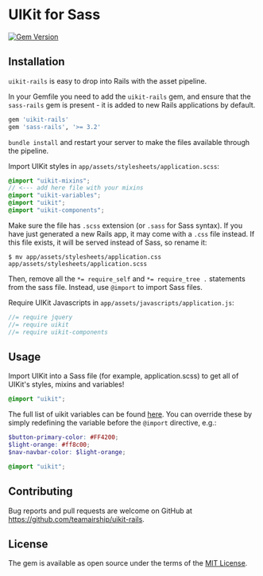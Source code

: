# UIKit for Sass
[![Gem Version](https://badge.fury.io/rb/uikit-rails.svg)](https://badge.fury.io/rb/uikit-rails)

## Installation

`uikit-rails` is easy to drop into Rails with the asset pipeline.

In your Gemfile you need to add the `uikit-rails` gem, and ensure that the `sass-rails` gem is present - it is added to new Rails applications by default.

```ruby
gem 'uikit-rails'
gem 'sass-rails', '>= 3.2'
```

`bundle install` and restart your server to make the files available through the pipeline.

Import UIKit styles in `app/assets/stylesheets/application.scss`:

```scss
@import "uikit-mixins";
// <--- add here file with your mixins
@import "uikit-variables";
@import "uikit";
@import "uikit-components";
```

Make sure the file has `.scss` extension (or `.sass` for Sass syntax). If you have just generated a new Rails app,
it may come with a `.css` file instead. If this file exists, it will be served instead of Sass, so rename it:

```console
$ mv app/assets/stylesheets/application.css app/assets/stylesheets/application.scss
```

Then, remove all the `*= require_self` and `*= require_tree .` statements from the sass file. Instead, use `@import` to import Sass files.

Require UIKit Javascripts in `app/assets/javascripts/application.js`:

```js
//= require jquery
//= require uikit
//= require uikit-components
```

## Usage

Import UIKit into a Sass file (for example, application.scss) to get all of UIKit's styles, mixins and variables!

```scss
@import "uikit";
```

The full list of uikit variables can be found [here](https://github.com/teamairship/uikit-rails/wiki/Variables). You can override these by simply redefining the variable before the `@import` directive, e.g.:

```scss
$button-primary-color: #FF4200;
$light-orange: #ff8c00;
$nav-navbar-color: $light-orange;

@import "uikit";
```

## Contributing

Bug reports and pull requests are welcome on GitHub at https://github.com/teamairship/uikit-rails.

## License

The gem is available as open source under the terms of the [MIT License](http://opensource.org/licenses/MIT).
